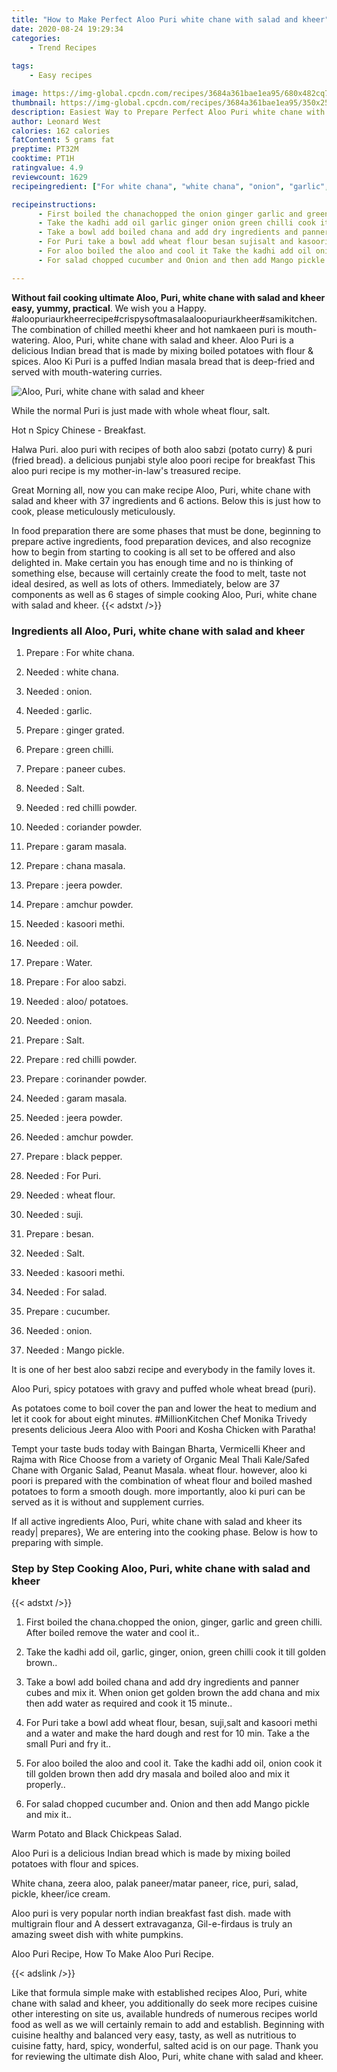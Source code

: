 ```yaml
---
title: "How to Make Perfect Aloo Puri white chane with salad and kheer"
date: 2020-08-24 19:29:34
categories:
    - Trend Recipes
    
tags:
    - Easy recipes

image: https://img-global.cpcdn.com/recipes/3684a361bae1ea95/680x482cq70/aloo-puri-white-chane-with-salad-and-kheer-recipe-main-photo.jpg
thumbnail: https://img-global.cpcdn.com/recipes/3684a361bae1ea95/350x250cq70/aloo-puri-white-chane-with-salad-and-kheer-recipe-main-photo.jpg
description: Easiest Way to Prepare Perfect Aloo Puri white chane with salad and kheer with 37 ingredients and 6 stages of easy cooking.
author: Leonard West
calories: 162 calories
fatContent: 5 grams fat
preptime: PT32M
cooktime: PT1H
ratingvalue: 4.9
reviewcount: 1629
recipeingredient: ["For white chana", "white chana", "onion", "garlic", "ginger grated", "green chilli", "paneer cubes", "Salt", "red chilli powder", "coriander powder", "garam masala", "chana masala", "jeera powder", "amchur powder", "kasoori methi", "oil", "Water", "For aloo sabzi", "aloo potatoes", "onion", "Salt", "red chilli powder", "corinander powder", "garam masala", "jeera powder", "amchur powder", "black pepper", "For Puri", "wheat flour", "suji", "besan", "Salt", "kasoori methi", "For salad", "cucumber", "onion", "Mango pickle"]

recipeinstructions: 
      - First boiled the chanachopped the onion ginger garlic and green chilli After boiled remove the water and cool it 
      - Take the kadhi add oil garlic ginger onion green chilli cook it till golden brown 
      - Take a bowl add boiled chana and add dry ingredients and panner cubes and mix it When onion get golden brown the add chana and mix then add water as required and cook it 15 minute 
      - For Puri take a bowl add wheat flour besan sujisalt and kasoori methi and a water and make the hard dough and rest for 10 min Take a the small Puri and fry it 
      - For aloo boiled the aloo and cool it Take the kadhi add oil onion cook it till golden brown then add dry masala and boiled aloo and mix it properly 
      - For salad chopped cucumber and Onion and then add Mango pickle and mix it

---
```




**Without fail cooking ultimate Aloo, Puri, white chane with salad and kheer easy, yummy, practical**. We wish you a Happy. #aloopuriaurkheerrecipe#crispysoftmasalaaloopuriaurkheer#samikitchen. The combination of chilled meethi kheer and hot namkaeen puri is mouth-watering. Aloo, Puri, white chane with salad and kheer. Aloo Puri is a delicious Indian bread that is made by mixing boiled potatoes with flour &amp; spices. Aloo Ki Puri is a puffed Indian masala bread that is deep-fried and served with mouth-watering curries.


![Aloo, Puri, white chane with salad and kheer](https://img-global.cpcdn.com/recipes/3684a361bae1ea95/680x482cq70/aloo-puri-white-chane-with-salad-and-kheer-recipe-main-photo.jpg "Aloo, Puri, white chane with salad and kheer")



While the normal Puri is just made with whole wheat flour, salt.

Hot n Spicy Chinese - Breakfast.

Halwa Puri. aloo puri with recipes of both aloo sabzi (potato curry) &amp; puri (fried bread). a delicious punjabi style aloo poori recipe for breakfast This aloo puri recipe is my mother-in-law&#39;s treasured recipe.


Great Morning all, now you can make recipe Aloo, Puri, white chane with salad and kheer with 37 ingredients and 6 actions. Below this is just how to cook, please meticulously meticulously.

In food preparation there are some phases that must be done, beginning to prepare active ingredients, food preparation devices, and also recognize how to begin from starting to cooking is all set to be offered and also delighted in. Make certain you has enough time and no is thinking of something else, because will certainly create the food to melt, taste not ideal desired, as well as lots of others. Immediately, below are 37 components as well as 6 stages of simple cooking Aloo, Puri, white chane with salad and kheer.
{{< adstxt />}}

### Ingredients all Aloo, Puri, white chane with salad and kheer


1. Prepare  : For white chana.

1. Needed  : white chana.

1. Needed  : onion.

1. Needed  : garlic.

1. Prepare  : ginger grated.

1. Prepare  : green chilli.

1. Prepare  : paneer cubes.

1. Needed  : Salt.

1. Needed  : red chilli powder.

1. Needed  : coriander powder.

1. Prepare  : garam masala.

1. Prepare  : chana masala.

1. Prepare  : jeera powder.

1. Prepare  : amchur powder.

1. Needed  : kasoori methi.

1. Needed  : oil.

1. Prepare  : Water.

1. Prepare  : For aloo sabzi.

1. Needed  : aloo/ potatoes.

1. Needed  : onion.

1. Prepare  : Salt.

1. Prepare  : red chilli powder.

1. Prepare  : corinander powder.

1. Needed  : garam masala.

1. Needed  : jeera powder.

1. Needed  : amchur powder.

1. Prepare  : black pepper.

1. Needed  : For Puri.

1. Needed  : wheat flour.

1. Needed  : suji.

1. Prepare  : besan.

1. Needed  : Salt.

1. Needed  : kasoori methi.

1. Needed  : For salad.

1. Prepare  : cucumber.

1. Needed  : onion.

1. Needed  : Mango pickle.


It is one of her best aloo sabzi recipe and everybody in the family loves it.

Aloo Puri, spicy potatoes with gravy and puffed whole wheat bread (puri).

As potatoes come to boil cover the pan and lower the heat to medium and let it cook for about eight minutes. #MillionKitchen Chef Monika Trivedy presents delicious Jeera Aloo with Poori and Kosha Chicken with Paratha!

Tempt your taste buds today with Baingan Bharta, Vermicelli Kheer and Rajma with Rice Choose from a variety of Organic Meal Thali Kale/Safed Chane with Organic Salad, Peanut Masala. wheat flour. however, aloo ki poori is prepared with the combination of wheat flour and boiled mashed potatoes to form a smooth dough. more importantly, aloo ki puri can be served as it is without and supplement curries.


If all active ingredients Aloo, Puri, white chane with salad and kheer its ready| prepares}, We are entering into the cooking phase. Below is how to preparing with simple.

### Step by Step Cooking Aloo, Puri, white chane with salad and kheer

{{< adstxt />}}


1. First boiled the chana.chopped the onion, ginger, garlic and green chilli. After boiled remove the water and cool it..



1. Take the kadhi add oil, garlic, ginger, onion, green chilli cook it till golden brown..



1. Take a bowl add boiled chana and add dry ingredients and panner cubes and mix it. When onion get golden brown the add chana and mix then add water as required and cook it 15 minute..



1. For Puri take a bowl add wheat flour, besan, suji,salt and kasoori methi and a water and make the hard dough and rest for 10 min. Take a the small Puri and fry it..



1. For aloo boiled the aloo and cool it. Take the kadhi add oil, onion cook it till golden brown then add dry masala and boiled aloo and mix it properly..



1. For salad chopped cucumber and. Onion and then add Mango pickle and mix it..




Warm Potato and Black Chickpeas Salad.

Aloo Puri is a delicious Indian bread which is made by mixing boiled potatoes with flour and spices.

White chana, zeera aloo, palak paneer/matar paneer, rice, puri, salad, pickle, kheer/ice cream.

Aloo puri is very popular north indian breakfast fast dish. made with multigrain flour and A dessert extravaganza, Gil-e-firdaus is truly an amazing sweet dish with white pumpkins.

Aloo Puri Recipe, How To Make Aloo Puri Recipe.


{{< adslink />}}

Like that formula simple make with established recipes Aloo, Puri, white chane with salad and kheer, you additionally do seek more recipes cuisine other interesting on site us, available hundreds of numerous recipes world food as well as we will certainly remain to add and establish. Beginning with cuisine healthy and balanced very easy, tasty, as well as nutritious to cuisine fatty, hard, spicy, wonderful, salted acid is on our page. Thank you for reviewing the ultimate dish Aloo, Puri, white chane with salad and kheer.
